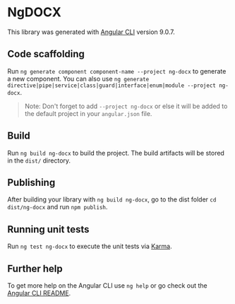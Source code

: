 # NgDOCX

This library was generated with [Angular CLI](https://github.com/angular/angular-cli) version 9.0.7.

## Code scaffolding

Run `ng generate component component-name --project ng-docx` to generate a new component. You can also use `ng generate directive|pipe|service|class|guard|interface|enum|module --project ng-docx`.
> Note: Don't forget to add `--project ng-docx` or else it will be added to the default project in your `angular.json` file. 

## Build

Run `ng build ng-docx` to build the project. The build artifacts will be stored in the `dist/` directory.

## Publishing

After building your library with `ng build ng-docx`, go to the dist folder `cd dist/ng-docx` and run `npm publish`.

## Running unit tests

Run `ng test ng-docx` to execute the unit tests via [Karma](https://karma-runner.github.io).

## Further help

To get more help on the Angular CLI use `ng help` or go check out the [Angular CLI README](https://github.com/angular/angular-cli/blob/master/README.md).
